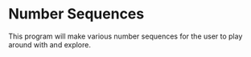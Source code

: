 # Number Sequences
This program will make various number sequences for the user to play around with and explore.
